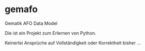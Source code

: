 # gemafo

Gematik AFO Data Model

Die ist ein Projekt zum Erlernen von Python.

Keinerlei Ansprüche auf Vollständigkeit oder Korrektheit bisher ...
